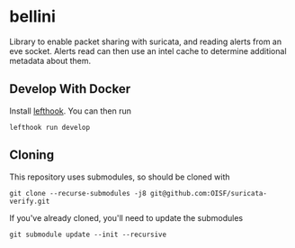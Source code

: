 # bellini

Library to enable packet sharing with suricata, and reading alerts from an eve
socket. Alerts read can then use an intel cache to determine additional metadata
about them.

## Develop With Docker
Install [lefthook](https://github.com/Arkweid/lefthook/blob/master/docs/full_guide.md). You can then run

    lefthook run develop

## Cloning
This repository uses submodules, so should be cloned with

    git clone --recurse-submodules -j8 git@github.com:OISF/suricata-verify.git
      
If you've already cloned, you'll need to update the submodules

    git submodule update --init --recursive
 